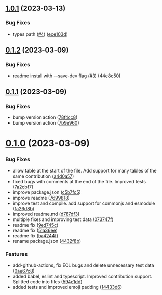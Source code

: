 ## [1.0.1](https://github.com/jeronimoek/markdown-vscode-contributions/compare/v0.1.2...v1.0.1) (2023-03-13)


### Bug Fixes

* types path ([#4](https://github.com/jeronimoek/markdown-vscode-contributions/issues/4)) ([ece103d](https://github.com/jeronimoek/markdown-vscode-contributions/commit/ece103d119fbd3233d6a9f7788b6d2b882b987f4))



## [0.1.2](https://github.com/jeronimoek/markdown-vscode-contributions/compare/v0.1.1...v0.1.2) (2023-03-09)


### Bug Fixes

* readme install with --save-dev flag ([#3](https://github.com/jeronimoek/markdown-vscode-contributions/issues/3)) ([44e8c50](https://github.com/jeronimoek/markdown-vscode-contributions/commit/44e8c50d8500e6aa963a2888cb1a6edb25d4ce85))



## [0.1.1](https://github.com/jeronimoek/markdown-vscode-contributions/compare/v0.1.0...v0.1.1) (2023-03-09)


### Bug Fixes

* bump version action ([78f4cc8](https://github.com/jeronimoek/markdown-vscode-contributions/commit/78f4cc81cb6f236a93fa999533f99db01ab5be5f))
* bump version action ([7b9e960](https://github.com/jeronimoek/markdown-vscode-contributions/commit/7b9e96028133475b625ddd5f2e1aa515dad137cc))



# [0.1.0](https://github.com/jeronimoek/markdown-vscode-contributions/compare/594e1dd0a4cf5ece95c22bb618a56976929e46ce...v0.1.0) (2023-03-09)


### Bug Fixes

* allow table at the start of the file. Add support for many tables of the same contribution ([a4d0a57](https://github.com/jeronimoek/markdown-vscode-contributions/commit/a4d0a57b20d1c430df430899dc4cebb1e3843d70))
* fixed bugs with comments at the end of the file. Improved tests ([7a2cbf7](https://github.com/jeronimoek/markdown-vscode-contributions/commit/7a2cbf75f593d15f8561e5e06a819e0e736f0ac6))
* improve package.json ([c5b7fc5](https://github.com/jeronimoek/markdown-vscode-contributions/commit/c5b7fc583ef3dfdb4defd9b28e7dbe1f6e4b66c0))
* improve readme ([7699818](https://github.com/jeronimoek/markdown-vscode-contributions/commit/7699818e816458e37b2255c33e802ea56d235c65))
* improve test and compile. add support for commonjs and esmodule ([1a26d8b](https://github.com/jeronimoek/markdown-vscode-contributions/commit/1a26d8b51b4e056fe942c333e1c38b09aa62b2ef))
* improved readme.md ([d787df3](https://github.com/jeronimoek/markdown-vscode-contributions/commit/d787df3d57476091d33e46a6d844464249820757))
* multiple fixes and improving test data ([073747f](https://github.com/jeronimoek/markdown-vscode-contributions/commit/073747f3aa4a79e5b2878b7b8264a2917f6b775a))
* readme fix ([9ed745c](https://github.com/jeronimoek/markdown-vscode-contributions/commit/9ed745c788761d5b1475e6ae5d23362f077e5fb7))
* readme fix ([51a36ee](https://github.com/jeronimoek/markdown-vscode-contributions/commit/51a36ee98966a3d4b8b181e61d1b01f7a9986f61))
* readme fix ([ba4244f](https://github.com/jeronimoek/markdown-vscode-contributions/commit/ba4244f2baa657a7257db3fdbff45f2b8bee30a6))
* rename package.json ([4432f8b](https://github.com/jeronimoek/markdown-vscode-contributions/commit/4432f8b558659745257583e9eaca33871b3c1dac))


### Features

* add-github-actions, fix EOL bugs and delete unnecessary test data ([0ae67c8](https://github.com/jeronimoek/markdown-vscode-contributions/commit/0ae67c8a545feae0ebae8a69b815c040f108d0ea))
* added babel, eslint and typescript. Improved contribution support. Splitted code into files ([594e1dd](https://github.com/jeronimoek/markdown-vscode-contributions/commit/594e1dd0a4cf5ece95c22bb618a56976929e46ce))
* added tests and improved emoji padding ([14433d6](https://github.com/jeronimoek/markdown-vscode-contributions/commit/14433d600d768f770ea2cd08c84245964076e1dc))



